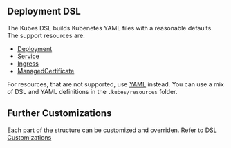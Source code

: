 ## Deployment DSL

The Kubes DSL builds Kubenetes YAML files with a reasonable defaults. The support resources are:

* [Deployment](dsl/deployment.md)
* [Service](dsl/service.md)
* [Ingress](dsl/ingress.md)
* [ManagedCertificate](dsl/mananged-certificate.md)

For resources, that are not supported, use [YAML](yaml.md) instead. You can use a mix of DSL and YAML definitions in the `.kubes/resources` folder.

## Further Customizations

Each part of the structure can be customized and overriden. Refer to [DSL Customizations](dsl/customizations.md)
